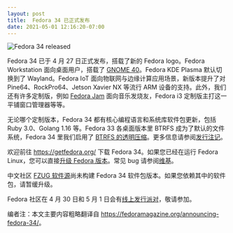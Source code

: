 ```yaml
---
layout: post
title:  Fedora 34 已正式发布
date: 2021-05-01 12:16:20-07:00
---
```


![Fedora 34 released](https://fedoramagazine.org/wp-content/uploads/2021/04/f34-final.jpg)

Fedora 34 已于 4 月 27 日正式发布，搭载了新的 Fedora logo。Fedora Workstation 面向桌面用户，搭载了 [GNOME 40](https://forty.gnome.org/)。Fedora KDE Plasma 默认切换到了 Wayland。Fedora IoT 面向物联网与边缘计算应用场景，新版本提升了对 Pine64、RockPro64、Jetson Xavier NX 等流行 ARM 设备的支持。此外，我们还有许多定制版，例如 [Fedora Jam](https://labs.fedoraproject.org/en/jam/) 面向音乐发烧友，Fedora i3 定制版主打这一平铺窗口管理器等等。

无论哪个定制版本，Fedora 34 都有核心编程语言和系统库软件包更新，包括 Ruby 3.0、Golang 1.16 等。Fedora 33 各桌面版本里 BTRFS 成为了默认的文件系统，Fedora 34 里我们启用了 [BTRFS 的透明压缩](https://fedoramagazine.org/fedora-workstation-34-feature-focus-btrfs-transparent-compression/)。更多信息请参阅[发行注记](https://docs.fedoraproject.org/en-US/fedora/f34/release-notes/)。

欢迎前往 <https://getfedora.org/> 下载 Fedora 34。如果您已经在运行 Fedora Linux，您可以直接[升级 Fedora 版本](https://docs.fedoraproject.org/en-US/quick-docs/upgrading/)。常见 bug 请参阅[维基](https://fedoraproject.org/wiki/Common_F34_bugs)。

中文社区 [FZUG 软件源](https://zh.fedoracommunity.org/repo/)尚未构建 Fedora 34 软件包版本。如果您依赖其中的软件包，请暂缓升级。

Fedora 社区在 4 月 30 日和 5 月 1 日会有[线上发行派对](https://hopin.com/events/fedora-linux-34-release-party)，敬请参加。

编者注：本文主要内容粗略翻译自 <https://fedoramagazine.org/announcing-fedora-34/>。
